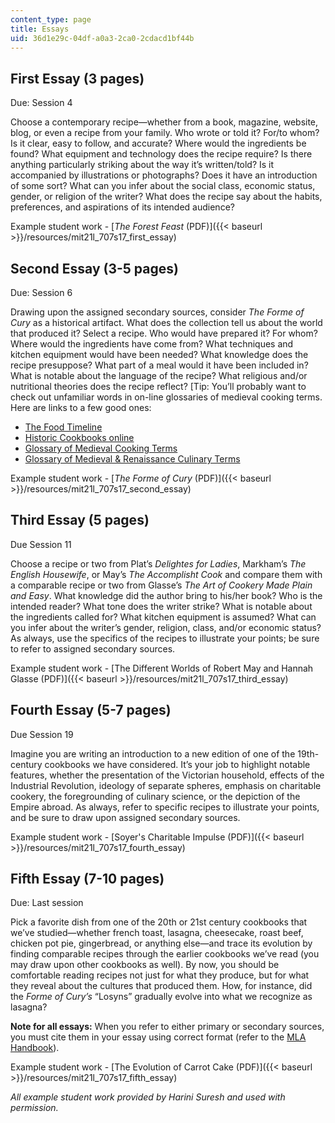 ```yaml
---
content_type: page
title: Essays
uid: 36d1e29c-04df-a0a3-2ca0-2cdacd1bf44b
---
```


First Essay (3 pages)
---------------------

Due: Session 4

Choose a contemporary recipe—whether from a book, magazine, website, blog, or even a recipe from your family. Who wrote or told it? For/to whom? Is it clear, easy to follow, and accurate? Where would the ingredients be found? What equipment and technology does the recipe require? Is there anything particularly striking about the way it’s written/told? Is it accompanied by illustrations or photographs? Does it have an introduction of some sort? What can you infer about the social class, economic status, gender, or religion of the writer? What does the recipe say about the habits, preferences, and aspirations of its intended audience?

Example student work - [_The Forest Feast_ (PDF)]({{< baseurl >}}/resources/mit21l_707s17_first_essay)

Second Essay (3-5 pages)
------------------------

Due: Session 6

Drawing upon the assigned secondary sources, consider _The Forme of Cury_ as a historical artifact. What does the collection tell us about the world that produced it? Select a recipe. Who would have prepared it? For whom? Where would the ingredients have come from? What techniques and kitchen equipment would have been needed? What knowledge does the recipe presuppose? What part of a meal would it have been included in? What is notable about the language of the recipe? What religious and/or nutritional theories does the recipe reflect? \[Tip: You’ll probably want to check out unfamiliar words in on-line glossaries of medieval cooking terms. Here are links to a few good ones:

*   [The Food Timeline](http://www.foodtimeline.org/)
*   [Historic Cookbooks online](http://www.angelfire.com/md3/openhearthcooking/aaCookbookindex.html)
*   [Glossary of Medieval Cooking Terms](http://www.godecookery.com/glossary/glossary.htm)
*   [Glossary of Medieval & Renaissance Culinary Terms](http://www.thousandeggs.com/glossary.html)

Example student work - [_The Forme of Cury_ (PDF)]({{< baseurl >}}/resources/mit21l_707s17_second_essay)

Third Essay (5 pages)
---------------------

Due Session 11

Choose a recipe or two from Plat’s _Delightes for Ladies_, Markham’s _The English Housewife_, or May’s _The Accomplisht Cook_ and compare them with a comparable recipe or two from Glasse’s _The Art of Cookery Made Plain and Easy_. What knowledge did the author bring to his/her book? Who is the intended reader? What tone does the writer strike? What is notable about the ingredients called for? What kitchen equipment is assumed? What can you infer about the writer’s gender, religion, class, and/or economic status? As always, use the specifics of the recipes to illustrate your points; be sure to refer to assigned secondary sources.

Example student work - [The Different Worlds of Robert May and Hannah Glasse (PDF)]({{< baseurl >}}/resources/mit21l_707s17_third_essay)

Fourth Essay (5-7 pages)
------------------------

Due Session 19

Imagine you are writing an introduction to a new edition of one of the 19th-century cookbooks we have considered. It’s your job to highlight notable features, whether the presentation of the Victorian household, effects of the Industrial Revolution, ideology of separate spheres, emphasis on charitable cookery, the foregrounding of culinary science, or the depiction of the Empire abroad. As always, refer to specific recipes to illustrate your points, and be sure to draw upon assigned secondary sources.

Example student work - [Soyer's Charitable Impulse (PDF)]({{< baseurl >}}/resources/mit21l_707s17_fourth_essay)

Fifth Essay (7-10 pages)
------------------------

Due: Last session

Pick a favorite dish from one of the 20th or 21st century cookbooks that we’ve studied—whether french toast, lasagna, cheesecake, roast beef, chicken pot pie, gingerbread, or anything else—and trace its evolution by finding comparable recipes through the earlier cookbooks we’ve read (you may draw upon other cookbooks as well). By now, you should be comfortable reading recipes not just for what they produce, but for what they reveal about the cultures that produced them. How, for instance, did the _Forme of Cury’s_ “Losyns” gradually evolve into what we recognize as lasagna?

**Note for all essays:** When you refer to either primary or secondary sources, you must cite them in your essay using correct format (refer to the [MLA Handbook](https://style.mla.org/)).

Example student work - [The Evolution of Carrot Cake (PDF)]({{< baseurl >}}/resources/mit21l_707s17_fifth_essay)

_All example student work provided by Harini Suresh and used with permission._